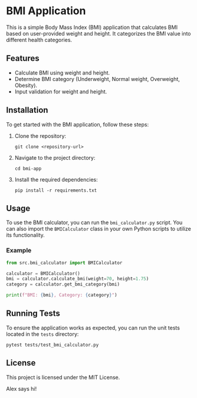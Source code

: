 # BMI Application

This is a simple Body Mass Index (BMI) application that calculates BMI based on user-provided weight and height. It categorizes the BMI value into different health categories.

## Features

- Calculate BMI using weight and height.
- Determine BMI category (Underweight, Normal weight, Overweight, Obesity).
- Input validation for weight and height.

## Installation

To get started with the BMI application, follow these steps:

1. Clone the repository:
   ```
   git clone <repository-url>
   ```

2. Navigate to the project directory:
   ```
   cd bmi-app
   ```

3. Install the required dependencies:
   ```
   pip install -r requirements.txt
   ```

## Usage

To use the BMI calculator, you can run the `bmi_calculator.py` script. You can also import the `BMICalculator` class in your own Python scripts to utilize its functionality.

### Example

```python
from src.bmi_calculator import BMICalculator

calculator = BMICalculator()
bmi = calculator.calculate_bmi(weight=70, height=1.75)
category = calculator.get_bmi_category(bmi)

print(f"BMI: {bmi}, Category: {category}")
```

## Running Tests

To ensure the application works as expected, you can run the unit tests located in the `tests` directory:

```
pytest tests/test_bmi_calculator.py
```

## License

This project is licensed under the MIT License.

Alex says hi!

